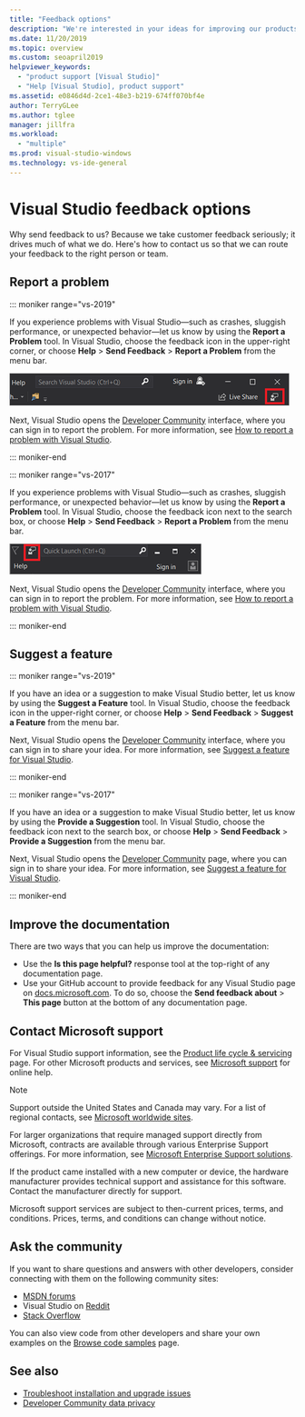 ```yaml
---
title: "Feedback options"
description: "We're interested in your ideas for improving our products and documentation; here's how to send us feedback."
ms.date: 11/20/2019
ms.topic: overview
ms.custom: seoapril2019
helpviewer_keywords:
  - "product support [Visual Studio]"
  - "Help [Visual Studio], product support"
ms.assetid: e0846d4d-2ce1-48e3-b219-674ff070bf4e
author: TerryGLee
ms.author: tglee
manager: jillfra
ms.workload:
  - "multiple"
ms.prod: visual-studio-windows
ms.technology: vs-ide-general
---
```

# Visual Studio feedback options

Why send feedback to us? Because we take customer feedback seriously; it drives much of what we do. Here's how to contact us so that we can route your feedback to the right person or team.

## Report a problem

::: moniker range="vs-2019"

If you experience problems with Visual Studio&mdash;such as crashes, sluggish performance, or unexpected behavior&mdash;let us know by using the **Report a Problem** tool. In Visual Studio, choose the feedback icon in the upper-right corner, or choose **Help** > **Send Feedback** > **Report a Problem** from the menu bar.

![Send Feedback icon in the Visual Studio 2019 IDE](./media/vs-2019/send-feedback-icon.png)

Next, Visual Studio opens the [Developer Community](https://aka.ms/feedback/suggest?space=8) interface, where you can sign in to report the problem. For more information, see [How to report a problem with Visual Studio](how-to-report-a-problem-with-visual-studio.md).

::: moniker-end

::: moniker range="vs-2017"

If you experience problems with Visual Studio&mdash;such as crashes, sluggish performance, or unexpected behavior&mdash;let us know by using the **Report a Problem** tool. In Visual Studio, choose the feedback icon next to the search box, or choose **Help** > **Send Feedback** > **Report a Problem** from the menu bar.

![Send Feedback icon in the Visual Studio 2019 IDE](./media/send-feedback-icon.png)

Next, Visual Studio opens the [Developer Community](https://aka.ms/feedback/suggest?space=8) interface, where you can sign in to report the problem. For more information, see [How to report a problem with Visual Studio](how-to-report-a-problem-with-visual-studio.md).

::: moniker-end

## Suggest a feature

::: moniker range="vs-2019"

If you have an idea or a suggestion to make Visual Studio better, let us know by using the **Suggest a Feature** tool. In Visual Studio, choose the feedback icon in the upper-right corner, or choose **Help** > **Send Feedback** > **Suggest a Feature** from the menu bar.

Next, Visual Studio opens the [Developer Community](https://aka.ms/feedback/suggest?space=8) interface, where you can sign in to share your idea. For more information, see [Suggest a feature for Visual Studio](suggest-a-feature.md).

::: moniker-end

::: moniker range="vs-2017"

If you have an idea or a suggestion to make Visual Studio better, let us know by using the **Provide a Suggestion** tool. In Visual Studio, choose the feedback icon next to the search box, or choose **Help** > **Send Feedback** > **Provide a Suggestion** from the menu bar.

Next, Visual Studio opens the [Developer Community](https://aka.ms/feedback/suggest?space=8) page, where you can sign in to share your idea. For more information, see [Suggest a feature for Visual Studio](suggest-a-feature.md).

::: moniker-end

## Improve the documentation

There are two ways that you can help us improve the documentation:

* Use the **Is this page helpful?** response tool at the top-right of any documentation page.
* Use your GitHub account to provide feedback for any Visual Studio page on [docs.microsoft.com](../index.yml). To do so, choose the **Send feedback about** > **This page** button at the bottom of any documentation page.

## Contact Microsoft support

For Visual Studio support information, see the [Product life cycle & servicing](/visualstudio/releases/2019/servicing/) page. For other Microsoft products and services, see [Microsoft support](https://support.microsoft.com/) for online help.

> [!NOTE]
> Support outside the United States and Canada may vary. For a list of regional contacts, see [Microsoft worldwide sites](https://www.microsoft.com/worldwide/).

For larger organizations that require managed support directly from Microsoft, contracts are available through various Enterprise Support offerings. For more information, see [Microsoft Enterprise Support solutions](https://www.microsoft.com/industry/services/support).

If the product came installed with a new computer or device, the hardware manufacturer provides technical support and assistance for this software. Contact the manufacturer directly for support.

Microsoft support services are subject to then-current prices, terms, and conditions. Prices, terms, and conditions can change without notice.

## Ask the community

If you want to share questions and answers with other developers, consider connecting with them on the following community sites:

* [MSDN forums](https://social.msdn.microsoft.com/Forums/home)
* Visual Studio on [Reddit](https://www.reddit.com/r/VisualStudio/)
* [Stack Overflow](https://stackoverflow.com/search?q=visual+studio+-code)

You can also view code from other developers and share your own examples on the [Browse code samples](/samples/browse/) page.

## See also

* [Troubleshoot installation and upgrade issues](../install/troubleshooting-installation-issues.md)
* [Developer Community data privacy](developer-community-privacy.md)
